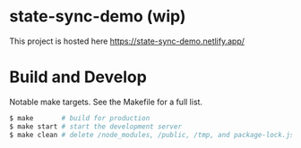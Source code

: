
# state-sync-demo (wip)

This project is hosted here https://state-sync-demo.netlify.app/

# Build and Develop

Notable make targets. See the Makefile for a full list.

```sh
$ make       # build for production
$ make start # start the development server
$ make clean # delete /node_modules, /public, /tmp, and package-lock.json
```
